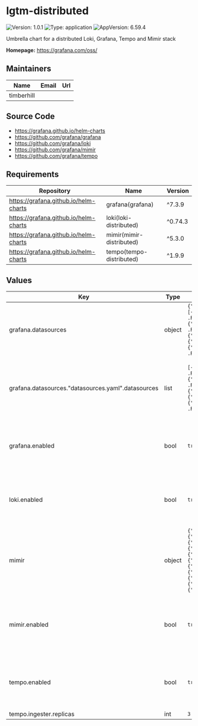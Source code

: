 # lgtm-distributed

![Version: 1.0.1](https://img.shields.io/badge/Version-1.0.1-informational?style=flat-square) ![Type: application](https://img.shields.io/badge/Type-application-informational?style=flat-square) ![AppVersion: 6.59.4](https://img.shields.io/badge/AppVersion-6.59.4-informational?style=flat-square)

Umbrella chart for a distributed Loki, Grafana, Tempo and Mimir stack

**Homepage:** <https://grafana.com/oss/>

## Maintainers

| Name | Email | Url |
| ---- | ------ | --- |
| timberhill |  |  |

## Source Code

* <https://grafana.github.io/helm-charts>
* <https://github.com/grafana/grafana>
* <https://github.com/grafana/loki>
* <https://github.com/grafana/mimir>
* <https://github.com/grafana/tempo>

## Requirements

| Repository | Name | Version |
|------------|------|---------|
| https://grafana.github.io/helm-charts | grafana(grafana) | ^7.3.9 |
| https://grafana.github.io/helm-charts | loki(loki-distributed) | ^0.74.3 |
| https://grafana.github.io/helm-charts | mimir(mimir-distributed) | ^5.3.0 |
| https://grafana.github.io/helm-charts | tempo(tempo-distributed) | ^1.9.9 |

## Values

| Key | Type | Default | Description |
|-----|------|---------|-------------|
| grafana.datasources | object | `{"datasources.yaml":{"apiVersion":1,"datasources":[{"isDefault":false,"name":"Loki","type":"loki","uid":"loki","url":"http://{{ .Release.Name }}-loki-gateway"},{"isDefault":true,"name":"Mimir","type":"prometheus","uid":"prom","url":"http://{{ .Release.Name }}-mimir-nginx/prometheus"},{"isDefault":false,"jsonData":{"lokiSearch":{"datasourceUid":"loki"},"serviceMap":{"datasourceUid":"prom"},"tracesToLogsV2":{"datasourceUid":"loki"},"tracesToMetrics":{"datasourceUid":"prom"}},"name":"Tempo","type":"tempo","uid":"tempo","url":"http://{{ .Release.Name }}-tempo-query-frontend:3100"}]}}` | Grafana data sources config. Connects to all three by default |
| grafana.datasources."datasources.yaml".datasources | list | `[{"isDefault":false,"name":"Loki","type":"loki","uid":"loki","url":"http://{{ .Release.Name }}-loki-gateway"},{"isDefault":true,"name":"Mimir","type":"prometheus","uid":"prom","url":"http://{{ .Release.Name }}-mimir-nginx/prometheus"},{"isDefault":false,"jsonData":{"lokiSearch":{"datasourceUid":"loki"},"serviceMap":{"datasourceUid":"prom"},"tracesToLogsV2":{"datasourceUid":"loki"},"tracesToMetrics":{"datasourceUid":"prom"}},"name":"Tempo","type":"tempo","uid":"tempo","url":"http://{{ .Release.Name }}-tempo-query-frontend:3100"}]` | Datasources linked to the Grafana instance. Override if you disable any components. |
| grafana.enabled | bool | `true` | Deploy Grafana if enabled. See [upstream readme](https://github.com/grafana/helm-charts/tree/main/charts/grafana#configuration) for full values reference. |
| loki.enabled | bool | `true` | Deploy Loki if enabled. See [upstream readme](https://github.com/grafana/helm-charts/tree/main/charts/loki-distributed#values) for full values reference. |
| mimir | object | `{"alertmanager":{"resources":{"requests":{"cpu":"20m"}}},"compactor":{"resources":{"requests":{"cpu":"20m"}}},"distributor":{"resources":{"requests":{"cpu":"20m"}}},"enabled":true,"ingester":{"replicas":2,"resources":{"requests":{"cpu":"20m"}},"zoneAwareReplication":{"enabled":false}},"minio":{"resources":{"requests":{"cpu":"20m"}}},"overrides_exporter":{"resources":{"requests":{"cpu":"20m"}}},"querier":{"replicas":1,"resources":{"requests":{"cpu":"20m"}}},"query_frontend":{"resources":{"requests":{"cpu":"20m"}}},"query_scheduler":{"replicas":1,"resources":{"requests":{"cpu":"20m"}}},"rollout_operator":{"resources":{"requests":{"cpu":"20m"}}},"ruler":{"resources":{"requests":{"cpu":"20m"}}},"store_gateway":{"resources":{"requests":{"cpu":"20m"}},"zoneAwareReplication":{"enabled":false}}}` | Mimir chart values. Resources are set to a minimum by default. |
| mimir.enabled | bool | `true` | Deploy Mimir if enabled. See [upstream values.yaml](https://github.com/grafana/mimir/blob/main/operations/helm/charts/mimir-distributed/values.yaml) for full values reference. |
| tempo.enabled | bool | `true` | Deploy Tempo if enabled.  See [upstream readme](https://github.com/grafana/helm-charts/blob/main/charts/tempo-distributed/README.md#values) for full values reference. |
| tempo.ingester.replicas | int | `3` |  |

